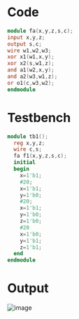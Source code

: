 # Code
```Verilog
module fa(x,y,z,s,c);
input x,y,z;
output s,c;
wire w1,w2,w3;
xor x1(w1,x,y);
xor x2(s,w1,z); 
and a1(w2,x,y);
and a2(w3,w1,z);
or o1(c,w3,w2);
endmodule 
```

# Testbench
``` Verilog
module tb1();
  reg x,y,z;
  wire c,s;
  fa f1(x,y,z,s,c);
  initial 
  begin
    x=1'b1;
    #20;
    x=1'b1;
    y=1'b0;
    #20;
    x=1'b1;
    y=1'b0;
    z=1'b0;
    #20
    x=1'b0;
    y=1'b1;
    z=1'b1;
  end 
endmodule
```
# Output
![image](https://github.com/userofmeet27/Verilog/assets/154442221/06202a09-7390-40b8-a81f-b8401da7dcb8)
